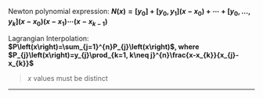Newton polynomial expression: 
**$N(x)=[y_0]+[y_0,y_1](x-x_0)+\cdots+[y_0,\ldots,y_k](x-x_0)(x-x_1)\cdots(x-x_{k-1})$**

Lagrangian Interpolation: 
**$P\left(x\right)=\sum_{j=1}^{n}P_{j}\left(x\right)$, where $P_{j}\left(x\right)=y_{j}\prod_{k=1, k\neq j}^{n}\frac{x-x_{k}}{x_{j}-x_{k}}$**
> $x$ values must be distinct

***
